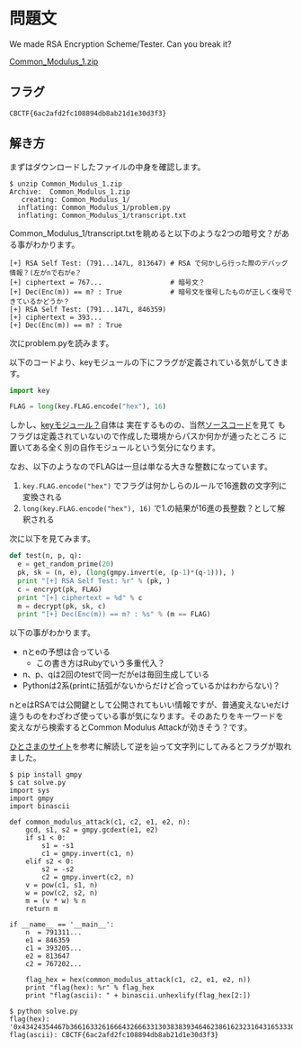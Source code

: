 # 問題文

We made RSA Encryption Scheme/Tester. Can you break it?

[Common\_Modulus\_1.zip](https://static.score.ctf.codeblue.jp/attachments/Common_Modulus_1.zip-37882dbd7dd05381bbf72a11fbbdb3f23def0e4981bc9ffcd399e4c138549fc8)

## フラグ

```
CBCTF{6ac2afd2fc108894db8ab21d1e30d3f3}
```

## 解き方

まずはダウンロードしたファイルの中身を確認します。

```
$ unzip Common_Modulus_1.zip
Archive:  Common_Modulus_1.zip
   creating: Common_Modulus_1/
  inflating: Common_Modulus_1/problem.py
  inflating: Common_Modulus_1/transcript.txt
```

Common\_Modulus\_1/transcript.txtを眺めると以下のような2つの暗号文？がある事がわかります。

```
[+] RSA Self Test: (791...147L, 813647) # RSA で何かしら行った際のデバッグ情報？(左がnで右がe？
[+] ciphertext = 767...                 # 暗号文？
[+] Dec(Enc(m)) == m? : True            # 暗号文を復号したものが正しく復号できているかどうか？
[+] RSA Self Test: (791...147L, 846359)
[+] ciphertext = 393...
[+] Dec(Enc(m)) == m? : True
```

次にproblem.pyを読みます。

以下のコードより、keyモジュールの下にフラグが定義されている気がしてきます。

```python
import key

FLAG = long(key.FLAG.encode("hex"), 16)
```

しかし、[keyモジュール？](https://pypi.python.org/pypi/key/0.4)自体は
実在するものの、当然[ソースコード](https://github.com/awans/key)を見て
もフラグは定義されていないので作成した環境からパスか何かが通ったところ
に置いてある全く別の自作モジュールという気分になります。

なお、以下のようなのでFLAGは一旦は単なる大きな整数になっています。

1. `key.FLAG.encode("hex")` でフラグは何かしらのルールで16進数の文字列に変換される
2. `long(key.FLAG.encode("hex"), 16)` で1.の結果が16進の長整数？として解釈される

次に以下を見てみます。

```python
def test(n, p, q):
  e = get_random_prime(20)
  pk, sk = (n, e), (long(gmpy.invert(e, (p-1)*(q-1))), )
  print "[+] RSA Self Test: %r" % (pk, )
  c = encrypt(pk, FLAG)
  print "[+] ciphertext = %d" % c
  m = decrypt(pk, sk, c)
  print "[+] Dec(Enc(m)) == m? : %s" % (m == FLAG)
```

以下の事がわかります。

* nとeの予想は合っている
    * この書き方はRubyでいう多重代入？
* n、p、qは2回のtestで同一だがeは毎回生成している
* Pythonは2系(printに括弧がないからだけど合っているかはわからない)？

nとeはRSAでは公開鍵として公開されてもいい情報ですが、普通変えないeだけ
違うものをわざわざ使っている事が気になります。そのあたりをキーワードを
変えながら検索するとCommon Modulus Attackが効きそう？です。

[ひとさまのサイト](http://inaz2.hatenablog.com/entry/2016/01/15/011138)を参考に解読して逆を辿って文字列にしてみるとフラグが取れました。

```
$ pip install gmpy
$ cat solve.py
import sys
import gmpy
import binascii

def common_modulus_attack(c1, c2, e1, e2, n):
    gcd, s1, s2 = gmpy.gcdext(e1, e2)
    if s1 < 0:
        s1 = -s1
        c1 = gmpy.invert(c1, n)
    elif s2 < 0:
        s2 = -s2
        c2 = gmpy.invert(c2, n)
    v = pow(c1, s1, n)
    w = pow(c2, s2, n)
    m = (v * w) % n
    return m

if __name__ == '__main__':
    n  = 791311...
    e1 = 846359
    c1 = 393205...
    e2 = 813647
    c2 = 767202...

    flag_hex = hex(common_modulus_attack(c1, c2, e1, e2, n))
    print "flag(hex): %r" % flag_hex
    print "flag(ascii): " + binascii.unhexlify(flag_hex[2:])

$ python solve.py
flag(hex): '0x43424354467b36616332616664326663313038383934646238616232316431653330643366337d'
flag(ascii): CBCTF{6ac2afd2fc108894db8ab21d1e30d3f3}
```

